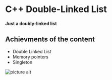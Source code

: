# C++ Double-Linked List

#### Just a doubly-linked list ####


## Achievments of the content

* Double Linked List
* Memory pointers
* Singleton

![picture alt](http://cloudinfo.biz/links/AlgDat.PNG "Content")